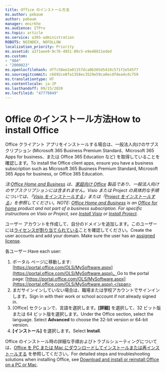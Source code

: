 ```yaml
---
title: Office のインストール方法
ms.author: pebaum
author: pebaum
manager: mnirkhe
ms.audience: ITPro
ms.topic: article
ms.service: o365-administration
ROBOTS: NOINDEX, NOFOLLOW
localization_priority: Priority
ms.assetid: a371aee9-9c76-4951-89c5-e9e48811eded
ms.custom:
- "904"
- "2000023"
ms.openlocfilehash: dffc58ee2a01157dca0b365d5419c571f2e545f7
ms.sourcegitcommit: c6692ce0fa1358ec3529e59ca0ecdfdea4cdc759
ms.translationtype: HT
ms.contentlocale: ja-JP
ms.lasthandoff: 09/15/2020
ms.locfileid: "47779849"
---
```

# <a name="how-to-install-office"></a><span data-ttu-id="c0ba1-102">Office のインストール方法</span><span class="sxs-lookup"><span data-stu-id="c0ba1-102">How to install Office</span></span>

<span data-ttu-id="c0ba1-103">Office クライアント アプリをインストールする場合は、一般法人向けのサブスクリプション (Microsoft 365 Business Premium Standard、Microsoft 365 Apps for business、または Office 365 Education など) を取得していることを確認します。</span><span class="sxs-lookup"><span data-stu-id="c0ba1-103">To install the Office client apps, ensure you have a business subscription such as Microsoft 365 Business Premium Standard, Microsoft 365 Apps for business, or Office 365 Education.</span></span>
  
<span data-ttu-id="c0ba1-104">*注:[Office Home and Business](https://products.office.com/home-and-business) は、[家庭向け Office](https://support.office.com/article/28cbc8cf-1332-4f04-9123-9b660abb629e?wt.mc_id=Alchemy_ClientDIA) 製品であり、一般法人向けのサブスクリプションには含まれません。Visio または Project の具体的な手順については、「[Visio をインストールする](https://support.office.com/article/f98f21e3-aa02-4827-9167-ddab5b025710)」または「[Project をインストールする](https://support.office.com/article/7059249b-d9fe-4d61-ab96-5c5bf435f281)」を参照してください*。</span><span class="sxs-lookup"><span data-stu-id="c0ba1-104">*NOTE: [Office Home and Business](https://products.office.com/home-and-business) is an [Office for home](https://support.office.com/article/28cbc8cf-1332-4f04-9123-9b660abb629e?wt.mc_id=Alchemy_ClientDIA) product and not part of a business subscription. For specific instructions on Visio or Project, see [Install Visio](https://support.office.com/article/f98f21e3-aa02-4827-9167-ddab5b025710) or [Install Project](https://support.office.com/article/7059249b-d9fe-4d61-ab96-5c5bf435f281)*.</span></span>

<span data-ttu-id="c0ba1-p101">ユーザー アカウントを作成して、自分のドメインを追加します。このユーザーには[ライセンスが割り当てられている](https://docs.microsoft.com/microsoft-365/admin/add-users/add-users)ことを確認してください。</span><span class="sxs-lookup"><span data-stu-id="c0ba1-p101">Create the user accounts and add your domain. Make sure the user has an [assigned license](https://docs.microsoft.com/microsoft-365/admin/add-users/add-users).</span></span>

<span data-ttu-id="c0ba1-107">各ユーザー:</span><span class="sxs-lookup"><span data-stu-id="c0ba1-107">Have each user:</span></span>

1. <span data-ttu-id="c0ba1-108">ポータル ページに移動します: [https://portal.office.com/OLS/MySoftware.aspx](https://portal.office.com/OLS/MySoftware.aspx)。</span><span class="sxs-lookup"><span data-stu-id="c0ba1-108">Go to the portal page: [https://portal.office.com/OLS/MySoftware.aspx](https://portal.office.com/OLS/MySoftware.aspx).</span></span>
2. <span data-ttu-id="c0ba1-109">まだサインインしていない場合は、職場または学校アカウントでサインインします。</span><span class="sxs-lookup"><span data-stu-id="c0ba1-109">Sign in with their work or school account if not already signed in.</span></span>
3. <span data-ttu-id="c0ba1-p102">[Office] セクションで、言語を選択します。**[詳細]** を選択して、32 ビット版または 64 ビット版を選択します。</span><span class="sxs-lookup"><span data-stu-id="c0ba1-p102">Under the Office section, select the language. Select **Advanced** to choose the 32-bit version or 64-bit version.</span></span>
4. <span data-ttu-id="c0ba1-112">**[インストール]** を選択します。</span><span class="sxs-lookup"><span data-stu-id="c0ba1-112">Select **Install**.</span></span>

<span data-ttu-id="c0ba1-113">Office のインストール時の詳細な手順およびトラブルシューティングについては、[Office を PC または Mac にダウンロードしてインストールまたは再インストールする](https://support.office.com/article/4414eaaf-0478-48be-9c42-23adc4716658?wt.mc_id=Alchemy_ClientDIA) を参照してください。</span><span class="sxs-lookup"><span data-stu-id="c0ba1-113">For detailed steps and troubleshooting solutions when installing Office, see [Download and install or reinstall Office on a PC or Mac](https://support.office.com/article/4414eaaf-0478-48be-9c42-23adc4716658?wt.mc_id=Alchemy_ClientDIA).</span></span>
